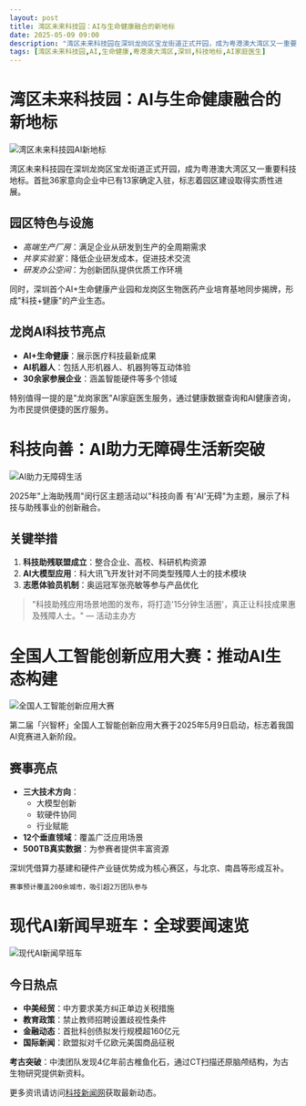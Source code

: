 ```yaml
---
layout: post
title: 湾区未来科技园：AI与生命健康融合的新地标
date: 2025-05-09 09:00
description: "湾区未来科技园在深圳龙岗区宝龙街道正式开园，成为粤港澳大湾区又一重要科技地标。园区提供高端生产厂房、共享实验室和研发办公空间，满足企业从研发到生产的全周期需求。同时，深圳首个AI+生命健康产业园和龙岗区生物医药产业培育基地同步揭牌，形成'科技+健康'的产业生态。龙岗AI科技节展示了AI+生命健康、AI机器人等最新成果，'龙岗家医'AI家庭医生服务为市民提供便捷医疗服务。"
tags: [湾区未来科技园,AI,生命健康,粤港澳大湾区,深圳,科技地标,AI家庭医生]
---
```


# 湾区未来科技园：AI与生命健康融合的新地标

![湾区未来科技园AI新地标](https://s.coze.cn/t/jpuXDlLtbbU/ "湾区未来科技园AI新地标")

湾区未来科技园在深圳龙岗区宝龙街道正式开园，成为粤港澳大湾区又一重要科技地标。首批36家意向企业中已有13家确定入驻，标志着园区建设取得实质性进展。

## 园区特色与设施
- *高端生产厂房*：满足企业从研发到生产的全周期需求
- *共享实验室*：降低企业研发成本，促进技术交流
- *研发办公空间*：为创新团队提供优质工作环境

同时，深圳首个AI+生命健康产业园和龙岗区生物医药产业培育基地同步揭牌，形成"科技+健康"的产业生态。

## 龙岗AI科技节亮点
- **AI+生命健康**：展示医疗科技最新成果
- **AI机器人**：包括人形机器人、机器狗等互动体验
- **30余家参展企业**：涵盖智能硬件等多个领域

特别值得一提的是"龙岗家医"AI家庭医生服务，通过健康数据查询和AI健康咨询，为市民提供便捷的医疗服务。

# 科技向善：AI助力无障碍生活新突破

![AI助力无障碍生活](https://s.coze.cn/t/QUAsEB8iEuY/ "AI助力无障碍生活")

2025年"上海助残周"闵行区主题活动以"科技向善 有'AI'无碍"为主题，展示了科技与助残事业的创新融合。

## 关键举措
1. **科技助残联盟成立**：整合企业、高校、科研机构资源
2. **AI大模型应用**：科大讯飞开发针对不同类型残障人士的技术模块
3. **志愿体验员机制**：奥运冠军张亮敏等参与产品优化

> "科技助残应用场景地图的发布，将打造'15分钟生活圈'，真正让科技成果惠及残障人士。" — 活动主办方

# 全国人工智能创新应用大赛：推动AI生态构建

![全国人工智能创新应用大赛](https://s.coze.cn/t/o1dB9V9Dx8w/ "全国人工智能创新应用大赛")

第二届「兴智杯」全国人工智能创新应用大赛于2025年5月9日启动，标志着我国AI竞赛进入新阶段。

## 赛事亮点
- **三大技术方向**：
  - 大模型创新
  - 软硬件协同
  - 行业赋能
- **12个垂直领域**：覆盖广泛应用场景
- **500TB真实数据**：为参赛者提供丰富资源

深圳凭借算力基建和硬件产业链优势成为核心赛区，与北京、南昌等形成互补。

`赛事预计覆盖200余城市，吸引超2万团队参与`

# 现代AI新闻早班车：全球要闻速览

![现代AI新闻早班车](https://s.coze.cn/t/rT26Av56nuQ/ "现代AI新闻早班车")

## 今日热点
- **中美经贸**：中方要求美方纠正单边关税措施
- **教育政策**：禁止教师招聘设置歧视性条件
- **金融动态**：首批科创债拟发行规模超160亿元
- **国际新闻**：欧盟拟对千亿欧元美国商品征税

**考古突破**：中澳团队发现4亿年前古椎鱼化石，通过CT扫描还原脑颅结构，为古生物研究提供新资料。

更多资讯请访问[科技新闻网](https://www.example.com)获取最新动态。

